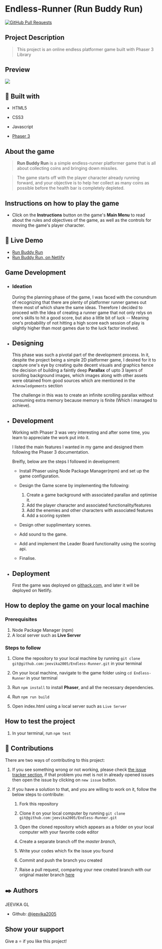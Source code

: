 # Endless-Runner (Run Buddy Run)


[![GitHub Pull Requests](https://img.shields.io/badge/GitHub-Pull%20Requests-blue)]()

## Project Description

> This project is an online endless platformer game built with Phaser 3 Library

## Preview

![](assets/gameGif3.gif)

##  🔧 Built with

- HTML5

- CSS3
- Javascript
- [Phaser 3](http://phaser.io/phaser3)

## About the game

> **Run Buddy Run** is a simple endless-runner platformer game that is all about collecting coins and bringing down missiles.

> The game starts off with the player character already running forward, and your objective is to help her collect as many coins as possible before the health bar  is completely depleted.

## Instructions on how to play the game

- Click on the **Instructions** button on the game's **Main Menu** to read about the rules and objectives of the game, as well as the controls for moving the game's player character.

## 🔴 Live Demo

- [Run Buddy Run](https://raw.githack.com/jeevika2005/Endless-Runner/feature-endless/dist/index.html)
- [Run Buddy Run, on Netlify](https://run-buddy-run.netlify.app/)

## Game Development

- ### Ideation
  During the planning phase of the game, I was faced with the conundrum of recognizing that there are plenty of platformer runner games out there most of which share the same ideas. Therefore I decided to proceed with the Idea of creating a runner game that not only relys on one's skills to hit a good score, but also a little bit of luck -- Meaning one's probability of not hitting a high score each session of play is slightly higher than most games due to the luck factor involved.

- ## Designing
  This phase was such a pivotal part of the development process. In it, despite the project being a simple 2D platformer game, I desired for it to capture one's eye by creating quite decent visuals and graphics hence the decision of building a faintly deep **Parallax** of upto 3 layers of scrolling background images, which images along with other assets were obtained from good sources which are mentioned in the `Acknowledgements` section

  The challenge in this was to create an infinite scrolling parallax without consuming extra memory because memory is finite (Which i managed to achieve).

- ## Development
  Working with Phaser 3 was very interesting and after some time, you learn to appreciate the work put into it.

  I listed the main features I wanted in my game and designed them following the Phaser 3 documentation.

  Breifly, below are the steps I followed in development: 

  - Install Phaser using Node Package Manager(npm) and set up the game configuration.

  - Design the Game scene by implementing the following:
    1. Create a game background with associated parallax and optimise it.
    1. Add the player character and associated functionality/features
    1. Add the enemies and other characters with associated features
    1. Add a scoring system

  - Design other supplimentary scenes.
  - Add sound to the game.
  - Add and implement the Leader Board functionality using the scoring api.
  - Finalise.

- ## Deployment
  First the game was deployed on [githack.com](rawcdn.githack.com), and later it will be deployed on Netlify.

## How to deploy the game on your local machine

### Prerequisites
1. Node Package Manager (npm)
2. A local server such as **Live Server**

### Steps to follow

1. Clone the repository to your local machine by running `git clone git@github.com:jeevika2005/Endless-Runner.git` in your terminal

1. On your local machine, navigate to the game folder using `cd Endless-Runner` in your terminal

1. Run `npm install` to install **Phaser**, and all the necessary dependencies.

1. Run `npm run build`

1. Open index.html using a local server such as `Live Server`

## How to test the project

1. In your terminal, run `npm test`

## 🤝 Contributions
  There are two ways of contributing to this project:

1. If you see something wrong or not working, please check [the issue tracker section](https://github.com/jeevika2005/Endless-Runner/issues), if that problem you met is not in already opened issues then open the issue by clicking on `new issue` button.

2. If you have a solution to that, and you are willing to work on it, follow the below steps to contribute:
    1.  Fork this repository

    1.  Clone it on your local computer by running `git clone git@github.com:jeevika2005/Endless-Runner.git` 
    1.  Open the cloned repository which appears as a folder on your local computer with your favorite code editor
    1.  Create a separate branch off the *master branch*,
    1.  Write your codes which fix the issue you found
    1.  Commit and push the branch you created
    1.  Raise a pull request, comparing your new created branch with our original master branch [here](https://github.com/jeevika2005/Endless-Runner)

## ✒️  Authors

JEEVIKA GL

- Github: [@jeevika2005](https://github.com/jeevika2005)

## Show your support

Give a ⭐️ if you like this project!

